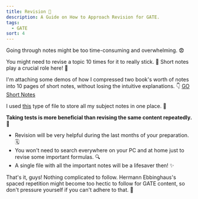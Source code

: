 ```yaml
---
title: Revision 🔄
description: A Guide on How to Approach Revision for GATE.
tags:
  - GATE
sort: 4
---
```


Going through notes might be too time-consuming and overwhelming. 😨

You might need to revise a topic 10 times for it to really stick. 🧠 Short notes play a crucial role here! 📝

I'm attaching some demos of how I compressed two book's worth of notes into 10 pages of short notes, without losing the intuitive explanations. 👇
[GO Short Notes](https://drive.google.com/drive/folders/1aa1oB8s4I8t65LYUsj3GjXP5n4PnrwpW?usp=sharing)

I used [this](https://amzn.in/d/7CeCYY4) type of file to store all my subject notes in one place. 📂

**Taking tests is more beneficial than revising the same content repeatedly.** 💯

* Revision will be very helpful during the last months of your preparation. 🗓️
* You won't need to search everywhere on your PC and at home just to revise some important formulas. 🔍
* A single file with all the important notes will be a lifesaver then! ✨

That's it, guys! Nothing complicated to follow. Hermann Ebbinghaus's spaced repetition might become too hectic to follow for GATE content, so don't pressure yourself if you can't adhere to that. 🙏